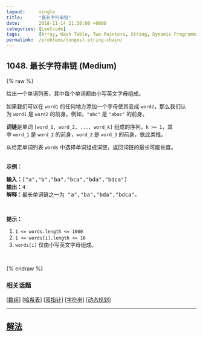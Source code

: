 ```yaml
---
layout:     single
title:      "最长字符串链"
date:       2018-11-14 21:30:00 +0800
categories: [Leetcode]
tags:       [Array, Hash Table, Two Pointers, String, Dynamic Programming]
permalink:  /problems/longest-string-chain/
---
```


## 1048. 最长字符串链 (Medium)

{% raw %}

<p>给出一个单词列表，其中每个单词都由小写英文字母组成。</p>

<p>如果我们可以在&nbsp;<code>word1</code>&nbsp;的任何地方添加一个字母使其变成&nbsp;<code>word2</code>，那么我们认为&nbsp;<code>word1</code>&nbsp;是&nbsp;<code>word2</code>&nbsp;的前身。例如，<code>&quot;abc&quot;</code>&nbsp;是&nbsp;<code>&quot;abac&quot;</code>&nbsp;的前身。</p>

<p><strong>词链</strong>是单词&nbsp;<code>[word_1, word_2, ..., word_k]</code>&nbsp;组成的序列，<code>k &gt;= 1</code>，其中&nbsp;<code>word_1</code>&nbsp;是&nbsp;<code>word_2</code>&nbsp;的前身，<code>word_2</code>&nbsp;是&nbsp;<code>word_3</code>&nbsp;的前身，依此类推。</p>

<p>从给定单词列表 <code>words</code> 中选择单词组成词链，返回词链的最长可能长度。<br>
&nbsp;</p>

<p><strong>示例：</strong></p>

<pre><strong>输入：</strong>[&quot;a&quot;,&quot;b&quot;,&quot;ba&quot;,&quot;bca&quot;,&quot;bda&quot;,&quot;bdca&quot;]
<strong>输出：</strong>4
<strong>解释：</strong>最长单词链之一为 &quot;a&quot;,&quot;ba&quot;,&quot;bda&quot;,&quot;bdca&quot;。
</pre>

<p>&nbsp;</p>

<p><strong>提示：</strong></p>

<ol>
	<li><code>1 &lt;= words.length &lt;= 1000</code></li>
	<li><code>1 &lt;= words[i].length &lt;= 16</code></li>
	<li><code>words[i]</code>&nbsp;仅由小写英文字母组成。</li>
</ol>

<p>&nbsp;</p>

{% endraw %}

### 相关话题
  [[数组](https://github.com/awesee/leetcode/tree/main/tag/array/README.md)]
  [[哈希表](https://github.com/awesee/leetcode/tree/main/tag/hash-table/README.md)]
  [[双指针](https://github.com/awesee/leetcode/tree/main/tag/two-pointers/README.md)]
  [[字符串](https://github.com/awesee/leetcode/tree/main/tag/string/README.md)]
  [[动态规划](https://github.com/awesee/leetcode/tree/main/tag/dynamic-programming/README.md)]

---

## [解法](https://github.com/awesee/leetcode/tree/main/problems/longest-string-chain)
